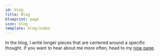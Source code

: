 ```yaml
---
id: blog
title: Blog
blueprint: page
icon: blog
template: blog/index
---
```


In the blog, I write longer pieces that are centered around a specific thought. If you want to hear about me more often, head to my [now page](/now).

